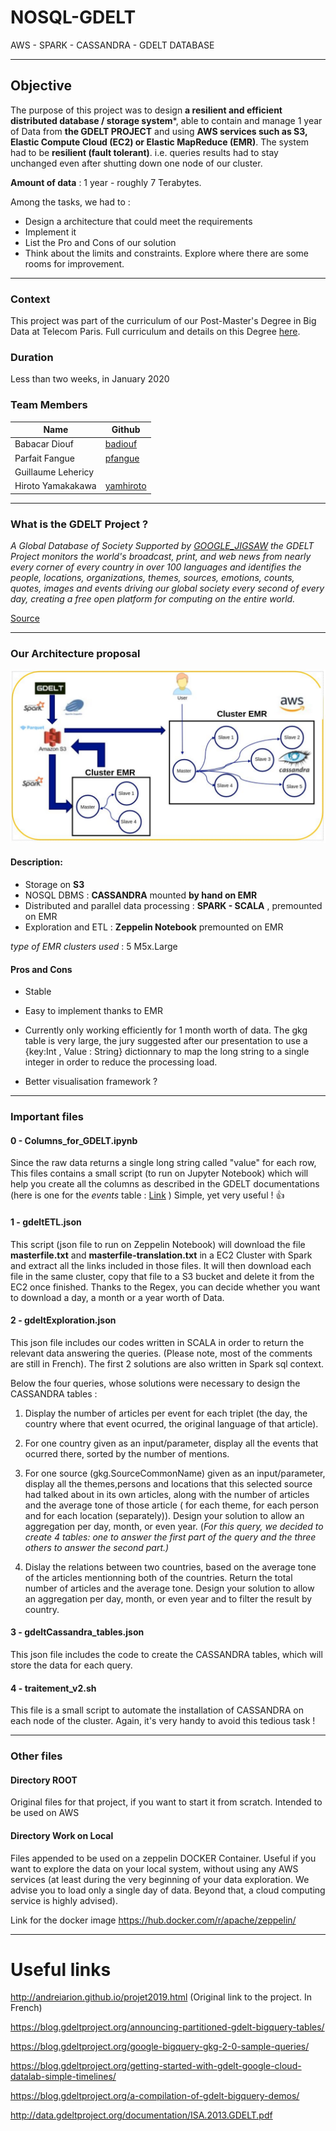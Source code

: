 # NOSQL-GDELT
AWS - SPARK - CASSANDRA - GDELT DATABASE

- - - -
## Objective
The purpose of this project was to design **a resilient and efficient distributed database / storage system***, 
able to contain and manage 1 year of Data from **the GDELT PROJECT** and using **AWS services such as S3, Elastic Compute Cloud (EC2) or Elastic MapReduce (EMR)**. The system had to be **resilient (fault tolerant)**. i.e. queries results had to stay unchanged even after shutting down one node of our cluster.

**Amount of data** : 1 year - roughly 7 Terabytes.

Among the tasks, we had to :
- Design a architecture that could meet the requirements 
- Implement it
- List the Pro and Cons of our solution
- Think about the limits and constraints. Explore where there are some rooms for improvement.

- - - -
### Context
This project was part of the curriculum of our Post-Master's Degree in Big Data at Telecom Paris.
Full curriculum and details on this Degree [here](
https://www.telecom-paris.fr/en/post-masters-degree/all-post-masters-degree/post-masters-degree-in-big-data "here").

### Duration
Less than two weeks, in January 2020

### Team Members
Name  | Github
------------- | -------------
Babacar Diouf | [badiouf](http://github.com/badiouf "badiouf")
Parfait Fangue  | [pfangue](http://github.com/pfangue "pfangue")
Guillaume Lehericy |
Hiroto Yamakakawa | [yamhiroto](http://github.com/yamhiroto "yamhiroto")


- - - -
### What is the GDELT Project ?
*A Global Database of Society
Supported by [GOOGLE_JIGSAW](http://jigsaw.google.com "GOOGLE Jigsaw") the GDELT Project monitors the world's broadcast, print, and web news from nearly every corner of every country in over 100 languages and identifies the people, locations, organizations, themes, sources, emotions, counts, quotes, images and events driving our global society every second of every day, creating a free open platform for computing on the entire world.*

 [Source](https://www.gdeltproject.org/ "Source")

- - - -

### Our Architecture proposal

![alt text](https://github.com/yamhiroto/NOSQL-GDELT/raw/master/architecture.png)

#### Description:
- Storage on **S3**
- NOSQL DBMS : **CASSANDRA** mounted **by hand on EMR** 
- Distributed and parallel data processing : **SPARK - SCALA** , premounted on EMR
- Exploration and ETL : **Zeppelin Notebook** premounted on EMR

*type of EMR clusters used* : 5 M5x.Large

#### Pros and Cons
-  Stable
-  Easy to implement thanks to EMR

- Currently only working efficiently for 1 month worth of data. The gkg table is very large, the jury suggested after our presentation to use a {key:Int , Value : String} dictionnary to map the long string to a single integer in order to reduce the processing load.
- Better visualisation framework ?

- - - -
### Important files

#### 0 - Columns_for_GDELT.ipynb 
Since the raw data returns a single long string called "value" for each row,
This files contains a small script (to run on Jupyter Notebook) which will help you create all the columns as described in the GDELT documentations  (here is one for the *events* table : [Link](http://data.gdeltproject.org/documentation/GDELT-Event_Codebook-V2.0.pdf "link") )
Simple, yet very useful ! :thumbsup:

#### 1 - gdeltETL.json
This script (json file to run on Zeppelin Notebook) will download the file **masterfile.txt** and **masterfile-translation.txt** in a EC2 Cluster with Spark and extract all the links included in those files. It will then download each file in the same cluster, copy that file to a S3 bucket and delete it from the EC2 once finished.
Thanks to the Regex, you can decide whether you want to download a day, a month or a year worth of Data.


#### 2 - gdeltExploration.json
This json file includes our codes written in SCALA in order to return the relevant data answering the queries. (Please note, most of the comments are still in French). The first 2 solutions are also written in Spark sql context.

Below the four queries, whose solutions were necessary to design the CASSANDRA tables :

1. Display the number of articles per event for each triplet (the day, the country where that event ocurred, the original language of that article).

2. For one country given as an input/parameter, display all the events that ocurred there, sorted by the number of mentions. 

3. For one source (gkg.SourceCommonName) given as an input/parameter, display all the themes,persons and locations that this selected source had talked about in its own articles, along with the number of articles and the average tone of those article ( for each theme, for each person and for each location (separately)). Design your solution to allow an aggregation per day, month, or even year. (*For this query, we decided to create 4 tables: one to answer the first part of the query and the three others to answer the second part.)*

4. Dislay the relations between two countries, based on the average tone of the articles mentionning both of the countries. Return the total number of articles and the average tone.  Design your solution to allow an aggregation per day, month, or even year and to filter the result by country.



#### 3 - gdeltCassandra_tables.json
This json file includes the code to create the CASSANDRA tables, which will store the data for each query.

#### 4 - traitement_v2.sh
This file is a small script to automate the installation of CASSANDRA on each node of the cluster.
Again, it's very handy to avoid this tedious task !

- - - -
### Other files

#### Directory ROOT
Original files for that project, if you want to start it from scratch. Intended to be used on AWS 

#### Directory Work on Local
Files appended to be used on a zeppelin DOCKER Container.
Useful if you want to explore the data on your local system, without using any AWS services (at least during the very beginning of your data exploration. We advise you to load only a single day of data. Beyond that, a cloud computing service is highly advised).

Link for the docker image https://hub.docker.com/r/apache/zeppelin/


- - - -
# Useful links 

http://andreiarion.github.io/projet2019.html  (Original link to the project. In French)

https://blog.gdeltproject.org/announcing-partitioned-gdelt-bigquery-tables/

https://blog.gdeltproject.org/google-bigquery-gkg-2-0-sample-queries/

https://blog.gdeltproject.org/getting-started-with-gdelt-google-cloud-datalab-simple-timelines/

https://blog.gdeltproject.org/a-compilation-of-gdelt-bigquery-demos/

http://data.gdeltproject.org/documentation/ISA.2013.GDELT.pdf
    
   

